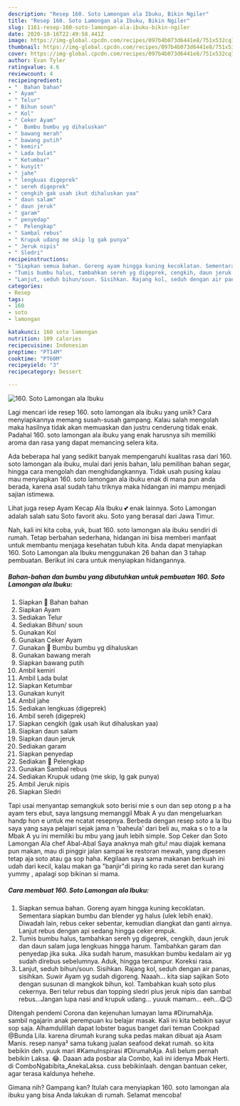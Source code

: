 ```yaml
---
description: "Resep 160. Soto Lamongan ala Ibuku, Bikin Ngiler"
title: "Resep 160. Soto Lamongan ala Ibuku, Bikin Ngiler"
slug: 1161-resep-160-soto-lamongan-ala-ibuku-bikin-ngiler
date: 2020-10-16T22:49:58.441Z
image: https://img-global.cpcdn.com/recipes/097b4b073d6441e8/751x532cq70/160-soto-lamongan-ala-ibuku-foto-resep-utama.jpg
thumbnail: https://img-global.cpcdn.com/recipes/097b4b073d6441e8/751x532cq70/160-soto-lamongan-ala-ibuku-foto-resep-utama.jpg
cover: https://img-global.cpcdn.com/recipes/097b4b073d6441e8/751x532cq70/160-soto-lamongan-ala-ibuku-foto-resep-utama.jpg
author: Evan Tyler
ratingvalue: 4.6
reviewcount: 4
recipeingredient:
- "  Bahan bahan"
- " Ayam"
- " Telur"
- " Bihun soun"
- " Kol"
- " Ceker Ayam"
- "  Bumbu bumbu yg dihaluskan"
- " bawang merah"
- " bawang putih"
- " kemiri"
- " Lada bulat"
- " Ketumbar"
- " kunyit"
- " jahe"
- " lengkuas digeprek"
- " sereh digeprek"
- " cengkih gak usah ikut dihaluskan yaa"
- " daun salam"
- " daun jeruk"
- " garam"
- " penyedap"
- "  Pelengkap"
- " Sambal rebus"
- " Krupuk udang me skip lg gak punya"
- " Jeruk nipis"
- " Sledri"
recipeinstructions:
- "Siapkan semua bahan. Goreng ayam hingga kuning kecoklatan. Sementara siapkan bumbu dan blender yg halus (ulek lebih enak). Diwadah lain, rebus ceker sebentar, kemudian diangkat dan ganti airnya. Lanjut rebus dengan api sedang hingga ceker empuk."
- "Tumis bumbu halus, tambahkan sereh yg digeprek, cengkih, daun jeruk dan daun salam juga lengkuas hingga harum. Tambahkan garam dan penyedap jika suka. Jika sudah harum, masukkan bumbu kedalam air yg sudah direbus sebelumnya. Aduk, hingga tercampur. Koreksi rasa."
- "Lanjut, seduh bihun/soun. Sisihkan. Rajang kol, seduh dengan air panas, sisihkan. Suwir Ayam yg sudah digoreng. Naaah... kita siap sajikan Soto dengan susunan di mangkok bihun, kol. Tambahkan kuah soto plus cekernya. Beri telur rebus dan topping sledri plus jeruk nipis dan sambal rebus...Jangan lupa nasi and krupuk udang... yuuuk mamam... eeh...😋😉"
categories:
- Resep
tags:
- 160
- soto
- lamongan

katakunci: 160 soto lamongan 
nutrition: 109 calories
recipecuisine: Indonesian
preptime: "PT14M"
cooktime: "PT60M"
recipeyield: "3"
recipecategory: Dessert

---
```



![160. Soto Lamongan ala Ibuku](https://img-global.cpcdn.com/recipes/097b4b073d6441e8/751x532cq70/160-soto-lamongan-ala-ibuku-foto-resep-utama.jpg)

Lagi mencari ide resep 160. soto lamongan ala ibuku yang unik? Cara menyiapkannya memang susah-susah gampang. Kalau salah mengolah maka hasilnya tidak akan memuaskan dan justru cenderung tidak enak. Padahal 160. soto lamongan ala ibuku yang enak harusnya sih memiliki aroma dan rasa yang dapat memancing selera kita.

Ada beberapa hal yang sedikit banyak mempengaruhi kualitas rasa dari 160. soto lamongan ala ibuku, mulai dari jenis bahan, lalu pemilihan bahan segar, hingga cara mengolah dan menghidangkannya. Tidak usah pusing kalau mau menyiapkan 160. soto lamongan ala ibuku enak di mana pun anda berada, karena asal sudah tahu triknya maka hidangan ini mampu menjadi sajian istimewa.

Lihat juga resep Ayam Kecap Ala Ibuku 💕 enak lainnya. Soto Lamongan adalah salah satu Soto favorit aku. Soto yang berasal dari Jawa Timur.


Nah, kali ini kita coba, yuk, buat 160. soto lamongan ala ibuku sendiri di rumah. Tetap berbahan sederhana, hidangan ini bisa memberi manfaat untuk membantu menjaga kesehatan tubuh kita. Anda dapat menyiapkan 160. Soto Lamongan ala Ibuku menggunakan 26 bahan dan 3 tahap pembuatan. Berikut ini cara untuk menyiapkan hidangannya.

<!--inarticleads1-->

##### Bahan-bahan dan bumbu yang dibutuhkan untuk pembuatan 160. Soto Lamongan ala Ibuku:

1. Siapkan  🌸 Bahan bahan
1. Siapkan  Ayam
1. Sediakan  Telur
1. Sediakan  Bihun/ soun
1. Gunakan  Kol
1. Gunakan  Ceker Ayam
1. Gunakan  🌸 Bumbu bumbu yg dihaluskan
1. Gunakan  bawang merah
1. Siapkan  bawang putih
1. Ambil  kemiri
1. Ambil  Lada bulat
1. Siapkan  Ketumbar
1. Gunakan  kunyit
1. Ambil  jahe
1. Sediakan  lengkuas (digeprek)
1. Ambil  sereh (digeprek)
1. Siapkan  cengkih (gak usah ikut dihaluskan yaa)
1. Siapkan  daun salam
1. Siapkan  daun jeruk
1. Sediakan  garam
1. Siapkan  penyedap
1. Sediakan  🌸 Pelengkap
1. Gunakan  Sambal rebus
1. Sediakan  Krupuk udang (me skip, lg gak punya)
1. Ambil  Jeruk nipis
1. Siapkan  Sledri


Tapi usai menyantap semangkuk soto berisi mie s oun dan sep otong p a ha ayam ters ebut, saya langsung memanggil Mbak A yu dan mengeluarkan handp hon e untuk me ncatat resepnya. Berbeda dengan resep soto a la Ibu saya yang saya pelajari sejak jama n &#39;baheula&#39; dari beli au, maka s o to a la Mbak A yu ini memiliki bu mbu yang jauh lebih simple. Sop Ceker dan Soto Lamongan Ala chef Abal-Abal Saya anaknya mah gitu! mau diajak kemana pun makan, mau di pinggir jalan sampai ke restoran mewah, yang dipesen tetap aja soto atau ga sop haha. Kegilaan saya sama makanan berkuah ini udah dari kecil, kalau makan ga &#34;banjir&#34;di piring ko rada seret dan kurang yummy , apalagi sop bikinan si mama. 

<!--inarticleads2-->

##### Cara membuat 160. Soto Lamongan ala Ibuku:

1. Siapkan semua bahan. Goreng ayam hingga kuning kecoklatan. Sementara siapkan bumbu dan blender yg halus (ulek lebih enak). Diwadah lain, rebus ceker sebentar, kemudian diangkat dan ganti airnya. Lanjut rebus dengan api sedang hingga ceker empuk.
1. Tumis bumbu halus, tambahkan sereh yg digeprek, cengkih, daun jeruk dan daun salam juga lengkuas hingga harum. Tambahkan garam dan penyedap jika suka. Jika sudah harum, masukkan bumbu kedalam air yg sudah direbus sebelumnya. Aduk, hingga tercampur. Koreksi rasa.
1. Lanjut, seduh bihun/soun. Sisihkan. Rajang kol, seduh dengan air panas, sisihkan. Suwir Ayam yg sudah digoreng. Naaah... kita siap sajikan Soto dengan susunan di mangkok bihun, kol. Tambahkan kuah soto plus cekernya. Beri telur rebus dan topping sledri plus jeruk nipis dan sambal rebus...Jangan lupa nasi and krupuk udang... yuuuk mamam... eeh...😋😉


Ditengah pendemi Corona dan kejenuhan lumayan lama #DirumahAja. sambil ngajarin anak perempuan ku belajar masak. Kali ini kita bebikin sayur sop saja. Alhamdulillah dapat lobster bagus banget dari teman Cookpad @Bunda Lila. karena dirumah kurang suka pedas makan dibuat aja Asam Manis. resep nanya² sama tukang jualan seafood dekat rumah. so kita bebikin deh. yuuk mari #KamuInspirasi #DirumahAja. Asli belum pernah bebikin Laksa. 😂. Daaan ada posbar ala Combo, kali ini idenya Mbak Herti. di ComboNgabibita_AnekaLaksa. cuss bebikinlaah. dengan bantuan ceker, agar terasa kaldunya hehehe. 

Gimana nih? Gampang kan? Itulah cara menyiapkan 160. soto lamongan ala ibuku yang bisa Anda lakukan di rumah. Selamat mencoba!
